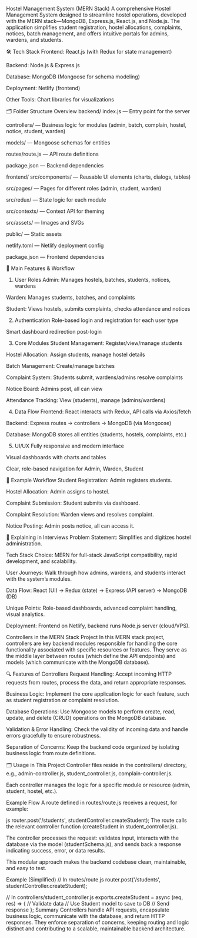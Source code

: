 Hostel Management System (MERN Stack)
A comprehensive Hostel Management System designed to streamline hostel operations, developed with the MERN stack—MongoDB, Express.js, React.js, and Node.js. The application simplifies student registration, hostel allocations, complaints, notices, batch management, and offers intuitive portals for admins, wardens, and students.

🛠️ Tech Stack
Frontend: React.js (with Redux for state management)

Backend: Node.js & Express.js

Database: MongoDB (Mongoose for schema modeling)

Deployment: Netlify (frontend)

Other Tools: Chart libraries for visualizations

🗂️ Folder Structure Overview
backend/
index.js — Entry point for the server

controllers/ — Business logic for modules (admin, batch, complain, hostel, notice, student, warden)

models/ — Mongoose schemas for entities

routes/route.js — API route definitions

package.json — Backend dependencies

frontend/
src/components/ — Reusable UI elements (charts, dialogs, tables)

src/pages/ — Pages for different roles (admin, student, warden)

src/redux/ — State logic for each module

src/contexts/ — Context API for theming

src/assets/ — Images and SVGs

public/ — Static assets

netlify.toml — Netlify deployment config

package.json — Frontend dependencies

🚦 Main Features & Workflow
1. User Roles
Admin: Manages hostels, batches, students, notices, wardens

Warden: Manages students, batches, and complaints

Student: Views hostels, submits complaints, checks attendance and notices

2. Authentication
Role-based login and registration for each user type

Smart dashboard redirection post-login

3. Core Modules
Student Management: Register/view/manage students

Hostel Allocation: Assign students, manage hostel details

Batch Management: Create/manage batches

Complaint System: Students submit, wardens/admins resolve complaints

Notice Board: Admins post, all can view

Attendance Tracking: View (students), manage (admins/wardens)

4. Data Flow
Frontend: React interacts with Redux, API calls via Axios/fetch

Backend: Express routes → controllers → MongoDB (via Mongoose)

Database: MongoDB stores all entities (students, hostels, complaints, etc.)

5. UI/UX
Fully responsive and modern interface

Visual dashboards with charts and tables

Clear, role-based navigation for Admin, Warden, Student

🔁 Example Workflow
Student Registration: Admin registers students.

Hostel Allocation: Admin assigns to hostel.

Complaint Submission: Student submits via dashboard.

Complaint Resolution: Warden views and resolves complaint.

Notice Posting: Admin posts notice, all can access it.

💬 Explaining in Interviews
Problem Statement: Simplifies and digitizes hostel administration.

Tech Stack Choice: MERN for full-stack JavaScript compatibility, rapid development, and scalability.

User Journeys: Walk through how admins, wardens, and students interact with the system’s modules.

Data Flow: React (UI) → Redux (state) → Express (API server) → MongoDB (DB)

Unique Points: Role-based dashboards, advanced complaint handling, visual analytics.

Deployment: Frontend on Netlify, backend runs Node.js server (cloud/VPS).

Controllers in the MERN Stack Project
In this MERN stack project, controllers are key backend modules responsible for handling the core functionality associated with specific resources or features. They serve as the middle layer between routes (which define the API endpoints) and models (which communicate with the MongoDB database).

🔍 Features of Controllers
Request Handling:
Accept incoming HTTP requests from routes, process the data, and return appropriate responses.

Business Logic:
Implement the core application logic for each feature, such as student registration or complaint resolution.

Database Operations:
Use Mongoose models to perform create, read, update, and delete (CRUD) operations on the MongoDB database.

Validation & Error Handling:
Check the validity of incoming data and handle errors gracefully to ensure robustness.

Separation of Concerns:
Keep the backend code organized by isolating business logic from route definitions.

🗂️ Usage in This Project
Controller files reside in the controllers/ directory, e.g., admin-controller.js, student_controller.js, complain-controller.js.

Each controller manages the logic for a specific module or resource (admin, student, hostel, etc.).

Example Flow
A route defined in routes/route.js receives a request, for example:

js
router.post('/students', studentController.createStudent);
The route calls the relevant controller function (createStudent in student_controller.js).

The controller processes the request: validates input, interacts with the database via the model (studentSchema.js), and sends back a response indicating success, error, or data results.

This modular approach makes the backend codebase clean, maintainable, and easy to test.

Example (Simplified)
// In routes/route.js
router.post('/students', studentController.createStudent);

// In controllers/student_controller.js
exports.createStudent = async (req, res) => {
  // Validate data
  // Use Student model to save to DB
  // Send response
};
Summary
Controllers handle API requests, encapsulate business logic, communicate with the database, and return HTTP responses. They enforce separation of concerns, keeping routing and logic distinct and contributing to a scalable, maintainable backend architecture.

